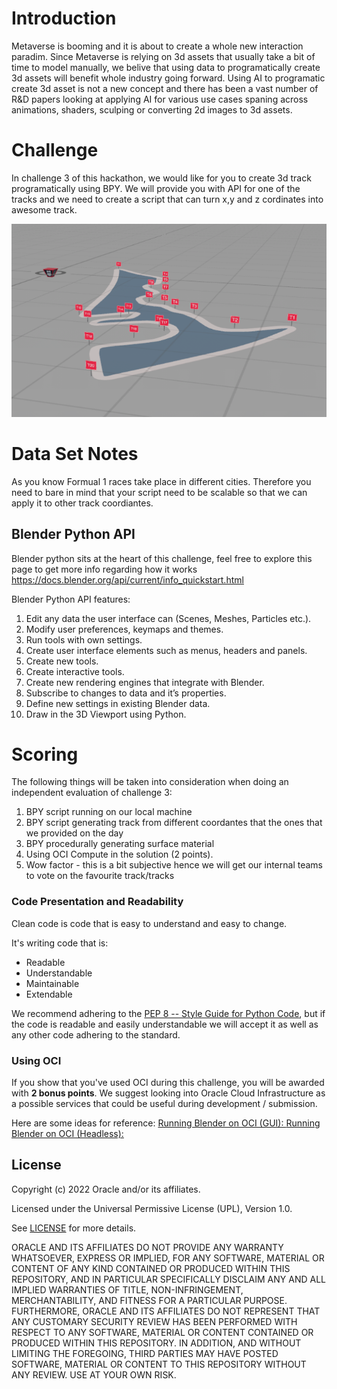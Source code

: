 # Introduction
Metaverse is booming and it is about to create a whole new interaction paradim. 
Since Metaverse is relying on 3d assets that usually take a bit of time to model manually, we belive that using data to programatically create 3d assets will benefit whole industry going forward. Using AI to programatic  create 3d asset is not a new concept and there has been a vast number of R&D papers looking at applying AI for various use cases spaning across animations, shaders, sculping or converting 2d images to 3d assets.

# Challenge
In challenge 3 of this hackathon, we would like for you to create 3d track programatically using BPY.
We will provide you with API for one of the tracks and we need to create a script that can turn x,y and z cordinates into awesome track.

![Track Example](img/Track.png?raw=true)

# Data Set Notes
As you know Formual 1 races take place in different cities. Therefore you need to bare in mind that your script need to be scalable so that we can apply it to other track coordiantes.


## Blender Python API
Blender python sits at the heart of this challenge, feel free to explore this page to get more info regarding how it works
https://docs.blender.org/api/current/info_quickstart.html

Blender Python API features:
1. Edit any data the user interface can (Scenes, Meshes, Particles etc.).
2. Modify user preferences, keymaps and themes.
3. Run tools with own settings.
4. Create user interface elements such as menus, headers and panels.
5. Create new tools.
6. Create interactive tools.
7. Create new rendering engines that integrate with Blender.
8. Subscribe to changes to data and it’s properties.
9. Define new settings in existing Blender data.
10. Draw in the 3D Viewport using Python.

# Scoring
The following things will be taken into consideration when doing an independent evaluation of challenge 3:
1. BPY script running on our local machine
2. BPY script generating track from different coordantes that the ones that we provided on the day
3. BPY procedurally generating surface material
4. Using OCI Compute in the solution (2 points).
5. Wow factor - this is a bit subjective hence we will get our internal teams to vote on the favourite track/tracks

### Code Presentation and Readability

Clean code is code that is easy to understand and easy to change.

It's writing code that is:
- Readable
- Understandable
- Maintainable
- Extendable

We recommend adhering to the [PEP 8 -- Style Guide for Python Code](https://www.python.org/dev/peps/pep-0008/#naming-conventions), but if the code is readable and easily understandable we will accept it as well as any other code adhering to the standard.

### Using OCI

If you show that you've used OCI during this challenge, you will be awarded with **2 bonus points**. We suggest looking into Oracle Cloud Infrastructure as a possible services that could be useful during development / submission.

Here are some ideas for reference:
[Running Blender on OCI (GUI): ](https://www.youtube.com/watch?v=amqxaw2Ujn4&ab_channel=OracleDevelopers)
[Running Blender on OCI (Headless): ](https://jeffmdavies.medium.com/blender-2-83-on-oracle-cloud-infrastructure-80ecfcb2ce4e)

## License
Copyright (c) 2022 Oracle and/or its affiliates.

Licensed under the Universal Permissive License (UPL), Version 1.0.

See [LICENSE](LICENSE) for more details.

ORACLE AND ITS AFFILIATES DO NOT PROVIDE ANY WARRANTY WHATSOEVER, EXPRESS OR IMPLIED, FOR ANY SOFTWARE, MATERIAL OR CONTENT OF ANY KIND CONTAINED OR PRODUCED WITHIN THIS REPOSITORY, AND IN PARTICULAR SPECIFICALLY DISCLAIM ANY AND ALL IMPLIED WARRANTIES OF TITLE, NON-INFRINGEMENT, MERCHANTABILITY, AND FITNESS FOR A PARTICULAR PURPOSE. FURTHERMORE, ORACLE AND ITS AFFILIATES DO NOT REPRESENT THAT ANY CUSTOMARY SECURITY REVIEW HAS BEEN PERFORMED WITH RESPECT TO ANY SOFTWARE, MATERIAL OR CONTENT CONTAINED OR PRODUCED WITHIN THIS REPOSITORY. IN ADDITION, AND WITHOUT LIMITING THE FOREGOING, THIRD PARTIES MAY HAVE POSTED SOFTWARE, MATERIAL OR CONTENT TO THIS REPOSITORY WITHOUT ANY REVIEW. USE AT YOUR OWN RISK. 